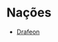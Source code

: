 <!-- TITLE: Nações -->
<!-- SUBTITLE: Visão geral sobre Nações -->

# Nações
* [Drafeon](http://localhost/faccoes/nacoes/drafeon#drafeon)
